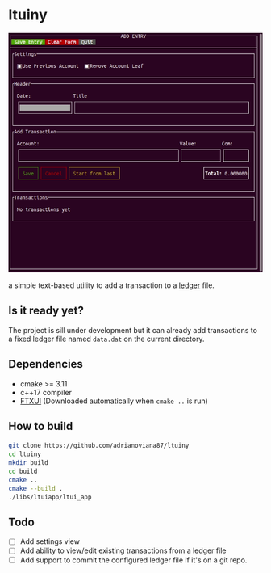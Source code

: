 # ltuiny

![Screenshot](./docs/screenshot-001.gif)

a simple text-based utility to add a transaction to a [ledger](https://www.ledger-cli.org/) file.

## Is it ready yet?
The project is sill under development but it can already add transactions to a fixed ledger file named `data.dat` on the current directory.

## Dependencies
* cmake >= 3.11
* c++17 compiler
* [FTXUI](https://github.com/ArthurSonzogni/FTXUI) (Downloaded automatically when `cmake ..` is run)

## How to build
```sh
git clone https://github.com/adrianoviana87/ltuiny
cd ltuiny
mkdir build
cd build
cmake ..
cmake --build .
./libs/ltuiapp/ltui_app
```
## Todo
- [ ] Add settings view
- [ ] Add ability to view/edit existing transactions from a ledger file
- [ ] Add support to commit the configured ledger file if it's on a git repo.
